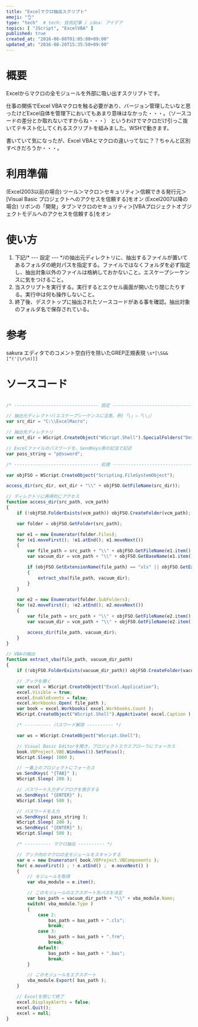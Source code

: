 ```yaml
---
title: "Excelマクロ抽出スクリプト"
emoji: "👌"
type: "tech"  # tech: 技術記事 / idea: アイデア
topics: [ "JScript", "ExcelVBA" ]
published: true
created_at: "2016-08-08T01:05:00+09:00"
updated_at: "2016-08-20T15:35:50+09:00"
---
```

# 概要
Excelからマクロの全モジュールを外部に吸い出すスクリプトです。

仕事の関係でExcel VBAマクロを触る必要があり、バージョン管理したいなと思ったけどExcel自体を管理下においてもあまり意味はなかった・・・。（ソースコードの差分とか取れないですからね・・・）
というわけでマクロだけ引っこ抜いてテキスト化してくれるスクリプトを組みました。WSHで動きます。

書いていて気になったが、Excel VBAとマクロの違いってなに？？ちゃんと区別すべきだろうか・・・。

# 利用準備
(Excel2003以前の場合)
ツール＞マクロ＞セキュリティ＞信頼できる発行元＞[Visual Basic プロジェクトへのアクセスを信頼する]をオン
(Excel2007以降の場合)
リボンの「開発」タブ＞マクロのセキュリティ＞[VBAプロジェクトオブジェクトモデルへのアクセスを信頼する]をオン

# 使い方
1. 下記/* --- 設定 --- */の抽出元ディレクトリに、抽出するファイルが置いてあるフォルダの絶対パスを指定する。ファイルではなくフォルダを必ず指定し、抽出対象以外のファイルは格納しておかないこと。エスケープシーケンスに気をつけること。
1. 当スクリプトを実行する。実行するとエクセル画面が開いたり閉じたりする。実行中は何も操作しないこと。
1. 終了後、デスクトップに抽出されたソースコードがある事を確認。抽出対象のフォルダ名で保存されている。

# 参考
sakura エディタでのコメント空白行を除いたGREP正規表現
`\s*[\S&&[^('|\r\n)]]`

# ソースコード

```js:ExtractExcelMacro.js

/* -------------------------------- 設定 -------------------------------- */

// 抽出元ディレクトリ(エスケープシーケンスに注意。例)「\」⇒「\\」）
var src_dir = "C:\\ExcelMacro";

// 抽出先ディレクトリ
var ext_dir = WScript.CreateObject("WScript.Shell").SpecialFolders("Desktop");

// Excelファイルのパスワードを，SendKeys用の記法で記述
var pass_string = "p@ssword";

/* -------------------------------- 処理 -------------------------------- */

var objFSO = WScript.CreateObject("Scripting.FileSystemObject");

access_dir(src_dir, ext_dir + "\\" + objFSO.GetFileName(src_dir));

// ディレクトリに再帰的にアクセス
function access_dir(src_path, vcm_path)
{
	if (!objFSO.FolderExists(vcm_path)) objFSO.CreateFolder(vcm_path);

	var folder = objFSO.GetFolder(src_path);

	var e1 = new Enumerator(folder.Files);
	for (e1.moveFirst(); !e1.atEnd(); e1.moveNext())
	{
		var file_path = src_path + "\\" + objFSO.GetFileName(e1.item().Name);
		var vacuum_dir = vcm_path + "\\" + objFSO.GetBaseName(e1.item().Name);

		if (objFSO.GetExtensionName(file_path) == "xls" || objFSO.GetExtensionName(file_path) == "xlsm")
		{
			extract_vba(file_path, vacuum_dir);
		}
	}

	var e2 = new Enumerator(folder.SubFolders);
	for (e2.moveFirst(); !e2.atEnd(); e2.moveNext())
	{
		var file_path = src_path + "\\" + objFSO.GetFileName(e2.item().Name);
		var vacuum_dir = vcm_path + "\\" + objFSO.GetFileName(e2.item().Name);

		access_dir(file_path, vacuum_dir);
	}
}

// VBAの抽出
function extract_vba(file_path, vacuum_dir_path)
{
	if (!objFSO.FolderExists(vacuum_dir_path)) objFSO.CreateFolder(vacuum_dir_path);

	// ブックを開く
	var excel = WScript.CreateObject("Excel.Application");
	excel.Visible = true;
	excel.EnableEvents = false;
	excel.Workbooks.Open( file_path );
	var book = excel.Workbooks( excel.Workbooks.Count );
	WScript.CreateObject("WScript.Shell").AppActivate( excel.Caption );

	/* ---------- パスワード解除 ---------- */

	var ws = WScript.CreateObject("WScript.Shell");

	// Visual Basic Editorを開き，プロジェクトエクスプローラにフォーカス
	book.VBProject.VBE.Windows(1).SetFocus();
	WScript.Sleep( 1000 );

	// 一番上のプロジェクトにフォーカス
	ws.SendKeys( "{TAB}" );
	WScript.Sleep( 200 );

	// パスワード入力ダイアログを表示する
	ws.SendKeys( "{ENTER}" );
	WScript.Sleep( 500 );

	// パスワードを入力
	ws.SendKeys( pass_string );
	WScript.Sleep( 200 );
	ws.SendKeys( "{ENTER}" );
	WScript.Sleep( 500 );

	/* ---------- マクロ抽出 ---------- */

	// ブック内のマクロの全モジュールをスキャンする
	var e = new Enumerator( book.VBProject.VBComponents );
	for( e.moveFirst() ; ! e.atEnd() ;  e.moveNext() )
	{
		// モジュールを取得
		var vba_module = e.item();

		// このモジュールのエクスポート先パスを決定
		var bas_path = vacuum_dir_path + "\\" + vba_module.Name;
		switch( vba_module.Type )
		{
			case 2:
				bas_path = bas_path + ".cls";
				break;
			case 3:
				bas_path = bas_path + ".frm";
				break;
			default:
				bas_path = bas_path + ".bas";
				break;
		}

		// このモジュールをエクスポート
		vba_module.Export( bas_path );
	}

	// Excelを閉じて終了
	excel.DisplayAlerts = false;
	excel.Quit();
	excel = null;
}
```
